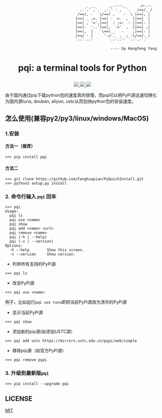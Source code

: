 ```shell
                                     _ __      _,.---._      .=-.-.
                                  .-`.' ,`.  ,-.' - ,  `.   /==/_ /
                                 /==/, -   \/==/ ,    -  \ |==|, |  
                                |==| _ .=. |==| - .=.  ,  ||==|  |  
                                |==| , '=',|==|  : ;=:  - ||==|- |  
                                |==|-  '..'|==|,  '='  ,  ||==| ,|  
                                |==|,  |    \==\ _   -    ;|==|- |  
                                /==/ - |     '.='.  ,  ; -\/==/. /  
                                `--`---'       `--`--'' `--`--`-`   

                                                ---- by Hangfeng Yang

```
# <p align="center">pqi: a terminal tools for Python</p>

<p align="center">
    <a href="https://github.com/Fenghuapiao/PyQuickInstall/blob/master/LICENSE">
        <img src="https://img.shields.io/cocoapods/l/EFQRCode.svg?style=flat">
        </a>
    <a href="https://pypi.python.org/pypi/pqi">
        <img src="https://img.shields.io/pypi/v/pqi.svg">
        </a>
    <a href="https://github.com/python/cpython">
        <img src="https://img.shields.io/badge/language-python-ff69b4.svg">
        </a>
</p>

由于国内通过pip下载python包的速度真的很慢，而pqi可以把PyPi源迅速切换化为国内源tuna, douban, aliyun, ustc从而加快python包的安装速度。


## 怎么使用(兼容py2/py3/linux/windows/MacOS)
### 1.安装
#### 方法一（推荐）
```
>>> pip install pqi
```

#### 方法二
```
>>> git clone https://github.com/Fenghuapiao/PyQuickInstall.git
>>> python3 setup.py install
```


### 2. 命令行输入 `pqi` 回车
```
>>> pqi
Usage:
  pqi ls
  pqi use <name>
  pqi show
  pqi add <name> <url>
  pqi remove <name>
  pqi (-h | --help)
  pqi (-v | --version)
Options:
  -h --help        Show this screen.
  -v --version     Show version.
```
* 列举所有支持的PyPi源
```
>>> pqi ls
```

* 改变PyPi源
```
>>> pqi use <name>
```
例子，比如运行`pqi use tuna`即把当前PyPi源改为清华的PyPi源

* 显示当前PyPi源
```
>>> pqi show
```

* 添加新的pip源(如添加USTC源）
```
>>> pqi add ustc https://mirrors.ustc.edu.cn/pypi/web/simple
```

* 移除pip源（如官方PyPi源）
```
>>> pqi remove pypi
```

### 3. 升级到最新版`pqi`
```
>>> pip install --upgrade pqi
```

## LICENSE
[MIT](https://github.com/Fenghuapiao/PyQuickInstall/blob/master/LICENSE)
